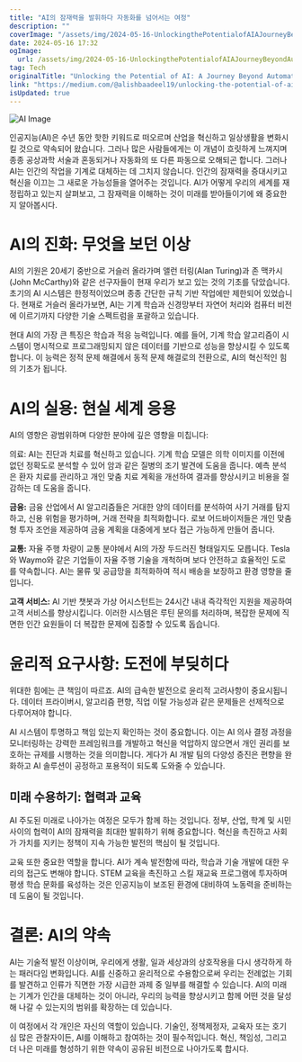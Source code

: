 ```yaml
---
title: "AI의 잠재력을 발휘하다 자동화를 넘어서는 여정"
description: ""
coverImage: "/assets/img/2024-05-16-UnlockingthePotentialofAIAJourneyBeyondAutomation_0.png"
date: 2024-05-16 17:32
ogImage:
  url: /assets/img/2024-05-16-UnlockingthePotentialofAIAJourneyBeyondAutomation_0.png
tag: Tech
originalTitle: "Unlocking the Potential of AI: A Journey Beyond Automation"
link: "https://medium.com/@alishbaadeel19/unlocking-the-potential-of-ai-a-journey-beyond-automation-298202dc6a8c"
isUpdated: true
---
```


![AI Image](/assets/img/2024-05-16-UnlockingthePotentialofAIAJourneyBeyondAutomation_0.png)

인공지능(AI)은 수년 동안 핫한 키워드로 떠오르며 산업을 혁신하고 일상생활을 변화시킬 것으로 약속되어 왔습니다. 그러나 많은 사람들에게는 이 개념이 흐릿하게 느껴지며 종종 공상과학 서술과 혼동되거나 자동화의 또 다른 파동으로 오해되곤 합니다. 그러나 AI는 인간의 작업을 기계로 대체하는 데 그치지 않습니다. 인간의 잠재력을 증대시키고 혁신을 이끄는 그 새로운 가능성들을 열어주는 것입니다. AI가 어떻게 우리의 세계를 재정립하고 있는지 살펴보고, 그 잠재력을 이해하는 것이 미래를 받아들이기에 왜 중요한지 알아봅시다.

# AI의 진화: 무엇을 보던 이상

AI의 기원은 20세기 중반으로 거슬러 올라가며 앨런 터링(Alan Turing)과 존 맥카시(John McCarthy)와 같은 선구자들이 현재 우리가 보고 있는 것의 기초를 닦았습니다. 초기의 AI 시스템은 한정적이었으며 종종 간단한 규칙 기반 작업에만 제한되어 있었습니다. 현재로 거슬러 올라가보면, AI는 기계 학습과 신경망부터 자연어 처리와 컴퓨터 비전에 이르기까지 다양한 기술 스펙트럼을 포괄하고 있습니다.

<!-- seedividend - 사각형 -->

<ins class="adsbygoogle"
     style="display:block"
     data-ad-client="ca-pub-4877378276818686"
     data-ad-slot="1898504329"
     data-ad-format="auto"
     data-full-width-responsive="true"></ins>

<script>
     (adsbygoogle = window.adsbygoogle || []).push({});
</script>

현대 AI의 가장 큰 특징은 학습과 적응 능력입니다. 예를 들어, 기계 학습 알고리즘이 시스템이 명시적으로 프로그래밍되지 않은 데이터를 기반으로 성능을 향상시킬 수 있도록 합니다. 이 능력은 정적 문제 해결에서 동적 문제 해결로의 전환으로, AI의 혁신적인 힘의 기초가 됩니다.

# AI의 실용: 현실 세계 응용

AI의 영향은 광범위하며 다양한 분야에 깊은 영향을 미칩니다:

의료: AI는 진단과 치료를 혁신하고 있습니다. 기계 학습 모델은 의학 이미지를 이전에 없던 정확도로 분석할 수 있어 암과 같은 질병의 조기 발견에 도움을 줍니다. 예측 분석은 환자 치료를 관리하고 개인 맞춤 치료 계획을 개선하여 결과를 향상시키고 비용을 절감하는 데 도움을 줍니다.

<!-- seedividend - 사각형 -->

<ins class="adsbygoogle"
     style="display:block"
     data-ad-client="ca-pub-4877378276818686"
     data-ad-slot="1898504329"
     data-ad-format="auto"
     data-full-width-responsive="true"></ins>

<script>
     (adsbygoogle = window.adsbygoogle || []).push({});
</script>

**금융:** 금융 산업에서 AI 알고리즘들은 거대한 양의 데이터를 분석하여 사기 거래를 탐지하고, 신용 위험을 평가하며, 거래 전략을 최적화합니다. 로보 어드바이저들은 개인 맞춤형 투자 조언을 제공하여 금융 계획을 대중에게 보다 접근 가능하게 만들어 줍니다.

**교통:** 자율 주행 차량이 교통 분야에서 AI의 가장 두드러진 형태일지도 모릅니다. Tesla와 Waymo와 같은 기업들이 자율 주행 기술을 개척하며 보다 안전하고 효율적인 도로를 약속합니다. AI는 물류 및 공급망을 최적화하여 적시 배송을 보장하고 환경 영향을 줄입니다.

**고객 서비스:** AI 기반 챗봇과 가상 어시스턴트는 24시간 내내 즉각적인 지원을 제공하여 고객 서비스를 향상시킵니다. 이러한 시스템은 루틴 문의를 처리하며, 복잡한 문제에 직면한 인간 요원들이 더 복잡한 문제에 집중할 수 있도록 돕습니다.

# **윤리적 요구사항: 도전에 부딪히다**

<!-- seedividend - 사각형 -->

<ins class="adsbygoogle"
     style="display:block"
     data-ad-client="ca-pub-4877378276818686"
     data-ad-slot="1898504329"
     data-ad-format="auto"
     data-full-width-responsive="true"></ins>

<script>
     (adsbygoogle = window.adsbygoogle || []).push({});
</script>

위대한 힘에는 큰 책임이 따르죠. AI의 급속한 발전으로 윤리적 고려사항이 중요시됩니다. 데이터 프라이버시, 알고리즘 편향, 직업 이탈 가능성과 같은 문제들은 선제적으로 다루어져야 합니다.

AI 시스템이 투명하고 책임 있는지 확인하는 것이 중요합니다. 이는 AI 의사 결정 과정을 모니터링하는 강력한 프레임워크를 개발하고 혁신을 억압하지 않으면서 개인 권리를 보호하는 규제를 시행하는 것을 의미합니다. 게다가 AI 개발 팀의 다양성 증진은 편향을 완화하고 AI 솔루션이 공정하고 포용적이 되도록 도와줄 수 있습니다.

## 미래 수용하기: 협력과 교육

AI 주도된 미래로 나아가는 여정은 모두가 함께 하는 것입니다. 정부, 산업, 학계 및 시민 사이의 협력이 AI의 잠재력을 최대한 발휘하기 위해 중요합니다. 혁신을 촉진하고 사회가 가치를 지키는 정책이 지속 가능한 발전의 핵심이 될 것입니다.

<!-- seedividend - 사각형 -->

<ins class="adsbygoogle"
     style="display:block"
     data-ad-client="ca-pub-4877378276818686"
     data-ad-slot="1898504329"
     data-ad-format="auto"
     data-full-width-responsive="true"></ins>

<script>
     (adsbygoogle = window.adsbygoogle || []).push({});
</script>

교육 또한 중요한 역할을 합니다. AI가 계속 발전함에 따라, 학습과 기술 개발에 대한 우리의 접근도 변해야 합니다. STEM 교육을 촉진하고 스킬 재교육 프로그램에 투자하며 평생 학습 문화를 육성하는 것은 인공지능이 보조된 환경에 대비하여 노동력을 준비하는 데 도움이 될 것입니다.

# 결론: AI의 약속

AI는 기술적 발전 이상이며, 우리에게 생활, 일과 세상과의 상호작용을 다시 생각하게 하는 패러다임 변화입니다. AI를 신중하고 윤리적으로 수용함으로써 우리는 전례없는 기회를 발견하고 인류가 직면한 가장 시급한 과제 중 일부를 해결할 수 있습니다. AI의 미래는 기계가 인간을 대체하는 것이 아니라, 우리의 능력을 향상시키고 함께 어떤 것을 달성해 나갈 수 있는지의 범위를 확장하는 데 있습니다.

이 여정에서 각 개인은 자신의 역할이 있습니다. 기술인, 정책제정자, 교육자 또는 호기심 많은 관찰자이든, AI를 이해하고 참여하는 것이 필수적입니다. 혁신, 책임성, 그리고 더 나은 미래를 형성하기 위한 약속이 공유된 비전으로 나아가도록 합시다.
